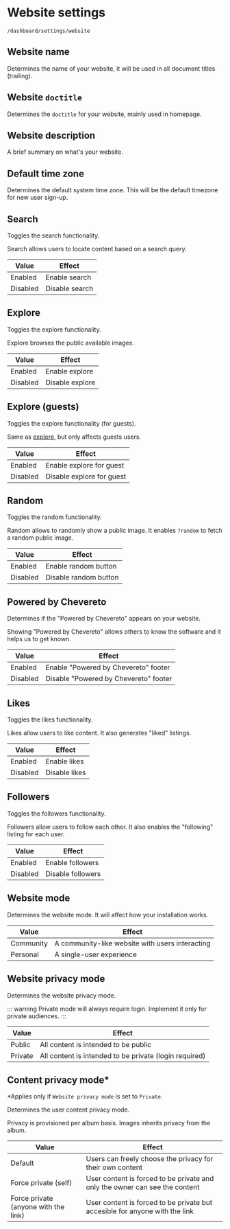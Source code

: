 # Website settings

`/dashboard/settings/website`

## Website name

Determines the name of your website, it will be used in all document titles (trailing).

## Website `doctitle`

Determines the `doctitle` for your website, mainly used in homepage.

## Website description

A brief summary on what's your website.

## Default time zone

Determines the default system time zone. This will be the default timezone for new user sign-up.

## Search

Toggles the search functionality.

Search allows users to locate content based on a search query.

| Value    | Effect         |
| -------- | -------------- |
| Enabled  | Enable search  |
| Disabled | Disable search |

## Explore

Toggles the explore functionality.

Explore browses the public available images.

| Value    | Effect          |
| -------- | --------------- |
| Enabled  | Enable explore  |
| Disabled | Disable explore |

## Explore (guests)

Toggles the explore functionality (for guests).

Same as [explore](#explore), but only affects guests users.

| Value    | Effect                    |
| -------- | ------------------------- |
| Enabled  | Enable explore for guest  |
| Disabled | Disable explore for guest |

## Random

Toggles the random functionality.

Random allows to randomly show a public image. It enables `?random` to fetch a random public image.

| Value    | Effect                |
| -------- | --------------------- |
| Enabled  | Enable random button  |
| Disabled | Disable random button |

## Powered by Chevereto

Determines if the "Powered by Chevereto" appears on your website.

Showing "Powered by Chevereto" allows others to know the software and it helps us to get known.

| Value    | Effect                                |
| -------- | ------------------------------------- |
| Enabled  | Enable "Powered by Chevereto" footer  |
| Disabled | Disable "Powered by Chevereto" footer |

## Likes

Toggles the likes functionality.

Likes allow users to like content. It also generates "liked" listings.

| Value    | Effect        |
| -------- | ------------- |
| Enabled  | Enable likes  |
| Disabled | Disable likes |

## Followers

Toggles the followers functionality.

Followers allow users to follow each other. It also enables the "following" listing for each user.

| Value    | Effect            |
| -------- | ----------------- |
| Enabled  | Enable followers  |
| Disabled | Disable followers |

## Website mode

Determines the website mode. It will affect how your installation works.

| Value     | Effect                                          |
| --------- | ----------------------------------------------- |
| Community | A community-like website with users interacting |
| Personal  | A single-user experience                        |

## Website privacy mode

Determines the website privacy mode.

::: warning
Private mode will always require login. Implement it only for private audiences.
:::

| Value   | Effect                                                 |
| ------- | ------------------------------------------------------ |
| Public  | All content is intended to be public                   |
| Private | All content is intended to be private (login required) |

## Content privacy mode*

*Applies only if `Website privacy mode` is set to `Private`.

Determines the user content privacy mode.

Privacy is provisioned per album basis. Images inherits privacy from the album.

| Value                                | Effect                                                                      |
| ------------------------------------ | --------------------------------------------------------------------------- |
| Default                              | Users can freely choose the privacy for their own content                   |
| Force private (self)                 | User content is forced to be private and only the owner can see the content |
| Force private (anyone with the link) | User content is forced to be private but accesible for anyone with the link |
